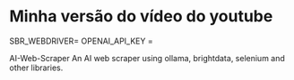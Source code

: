 # Minha versão do vídeo do youtube

SBR_WEBDRIVER=
OPENAI_API_KEY =

AI-Web-Scraper
An AI web scraper using ollama, brightdata, selenium and other libraries.

